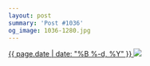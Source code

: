 ```yaml
---
layout: post
summary: 'Post #1036'
og_image: 1036-1280.jpg
---
```


<p>
 <time>
  <a href="/1036">
   {{ page.date | date: "%B %-d, %Y" }}
  </a>
 </time>
 <a href="/1036">
  <img data-taken="12/3/2019" sizes="(min-width: 700px) 50vw, calc(100vw - 2rem)" src="{{ site.assets_url }}/1036-640.jpg" srcset="{{ site.assets_url }}/1036-320.jpg 320w, {{ site.assets_url }}/1036-640.jpg 640w, {{ site.assets_url }}/1036-960.jpg 960w, {{ site.assets_url }}/1036-1280.jpg 1280w"/>
 </a>
</p>

